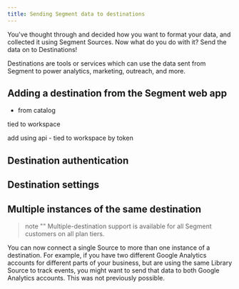```yaml
---
title: Sending Segment data to destinations
---
```


You've thought through and decided how you want to format your data, and collected it using Segment Sources. Now what do you do with it? Send the data on to Destinations!

Destinations are tools or services which can use the data sent from Segment to power analytics, marketing, outreach, and more.


## Adding a destination from the Segment web app

- from catalog

tied to workspace

add using api - tied to workspace by token

## Destination authentication

## Destination settings

## Multiple instances of the same destination

> note ""
> Multiple-destination support is available for all Segment customers on all plan tiers.

You can now connect a single Source to more than one instance of a destination. For example, if you have two different Google Analytics accounts for different parts of your business, but are using the same Library Source to track events, you might want to send that data to both Google Analytics accounts. This was not previously possible.
